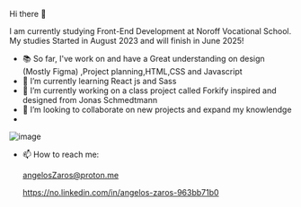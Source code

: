  Hi there 👋
 
 I am currently studying Front-End Development at Noroff Vocational School. My studies Started in August 2023 and will finish in June 2025!

- 📚 So far, I've work on and have a Great understanding on design (Mostly Figma) ,Project planning,HTML,CSS and Javascript
- 🌱 I’m currently learning React js and Sass
- 🔭 I’m currently working on a class project called Forkify inspired and designed from Jonas Schmedtmann
- 👯 I’m looking to collaborate on new projects and expand my knowlendge
- 
![image](https://github.com/user-attachments/assets/6a3075c9-ea26-4408-b4df-3184009c9d76)

- 📫 How to reach me:

  angelosZaros@proton.me
  
  https://no.linkedin.com/in/angelos-zaros-963bb71b0

